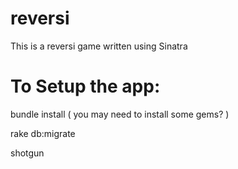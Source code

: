 reversi
=======

This is a reversi game written using Sinatra

# To Setup the app:

bundle install
( you may need to install some gems? )

rake db:migrate

shotgun

